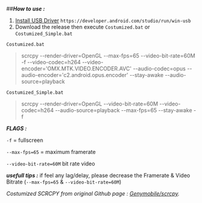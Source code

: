 ##***How to use :***
1. [Install USB Driver](https://developer.android.com/studio/run/win-usb) `https://developer.android.com/studio/run/win-usb`
2. Download the release then execute `Costumized.bat` or `Costumized_Simple.bat`

   
`Costumized.bat`  
> scrcpy --render-driver=OpenGL --max-fps=65 --video-bit-rate=60M -f --video-codec=h264 --video-encoder='OMX.MTK.VIDEO.ENCODER.AVC' --audio-codec=opus --audio-encoder='c2.android.opus.encoder' --stay-awake --audio-source=playback
>
> 




`Costumized_Simple.bat` 
> scrcpy --render-driver=OpenGL --video-bit-rate=60M --video-codec=h264 --audio-source=playback --max-fps=65 --stay-awake -f
>
> 



***FLAGS :***

`-f` = fullscreen

`--max-fps=65` = maximum framerate

`--video-bit-rate=60M` bit rate video

***usefull tips :***
if feel any lag/delay, please decrease the Framerate & Video Bitrate (`--max-fps=65` & `--video-bit-rate=60M`)









   
 _Costumized SCRCPY from original Github page : [Genymobile/scrcpy](https://github.com/Genymobile/scrcpy)._
